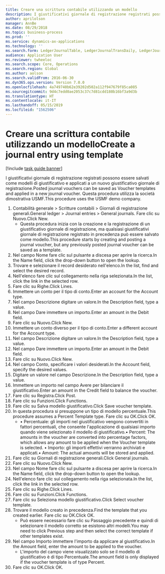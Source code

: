```yaml
---
title: Creare una scrittura contabile utilizzando un modello
description: I giustificativi giornale di registrazione registrati possono essere salvati come modelli di giustificativo e applicati a un nuovo giustificativo giornale di registrazione.
author: aprilolson
manager: AnnBe
ms.date: 08/29/2018
ms.topic: business-process
ms.prod: ''
ms.service: dynamics-ax-applications
ms.technology: ''
ms.search.form: LedgerJournalTable, LedgerJournalTransDaily, LedgerJournalTransVoucherTemplate
audience: Application User
ms.reviewer: twheeloc
ms.search.scope: Core, Operations
ms.search.region: Global
ms.author: aolson
ms.search.validFrom: 2016-06-30
ms.dyn365.ops.version: Version 7.0.0
ms.openlocfilehash: 4a749740b62e39202d502a112f947679f85ca085
ms.sourcegitcommit: 9d4c7edd0ae2053c37c7d81cdd180b16bf3a9d3b
ms.translationtype: HT
ms.contentlocale: it-IT
ms.lasthandoff: 05/15/2019
ms.locfileid: "1562506"
---
```

# <a name="create-a-journal-entry-using-template"></a><span data-ttu-id="c7aa2-103">Creare una scrittura contabile utilizzando un modello</span><span class="sxs-lookup"><span data-stu-id="c7aa2-103">Create a journal entry using template</span></span>

[!include [task guide banner](../../includes/task-guide-banner.md)]

<span data-ttu-id="c7aa2-104">I giustificativi giornale di registrazione registrati possono essere salvati come modelli di giustificativo e applicati a un nuovo giustificativo giornale di registrazione.</span><span class="sxs-lookup"><span data-stu-id="c7aa2-104">Posted journal vouchers can be saved as Voucher templates and applied in a new journal voucher.</span></span> <span data-ttu-id="c7aa2-105">Questa procedura utilizza la società dimostrativa USMF.</span><span class="sxs-lookup"><span data-stu-id="c7aa2-105">This procedure uses the USMF demo company.</span></span>

1. <span data-ttu-id="c7aa2-106">Contabilità generale > Scritture contabili > Giornali di registrazione generali.</span><span class="sxs-lookup"><span data-stu-id="c7aa2-106">General ledger > Journal entries > General journals.</span></span> <span data-ttu-id="c7aa2-107">Fare clic su Nuovo.</span><span class="sxs-lookup"><span data-stu-id="c7aa2-107">Click New.</span></span>
    * <span data-ttu-id="c7aa2-108">Questa procedura inizia con la creazione e la registrazione di un giustificativo giornale di registrazione, ma qualsiasi giustificativi giornale di registrazione registrato in precedenza può essere salvato come modello.</span><span class="sxs-lookup"><span data-stu-id="c7aa2-108">This procedure starts by creating and posting a journal voucher, but any previously posted journal voucher can be saved as a template.</span></span>  
2. <span data-ttu-id="c7aa2-109">Nel campo Nome fare clic sul pulsante a discesa per aprire la ricerca.</span><span class="sxs-lookup"><span data-stu-id="c7aa2-109">In the Name field, click the drop-down button to open the lookup.</span></span>
3. <span data-ttu-id="c7aa2-110">Trovare e selezionare il record desiderato nell'elenco.</span><span class="sxs-lookup"><span data-stu-id="c7aa2-110">In the list, find and select the desired record.</span></span>
4. <span data-ttu-id="c7aa2-111">Nell'elenco fare clic sul collegamento nella riga selezionata.</span><span class="sxs-lookup"><span data-stu-id="c7aa2-111">In the list, click the link in the selected row.</span></span>
5. <span data-ttu-id="c7aa2-112">Fare clic su Righe.</span><span class="sxs-lookup"><span data-stu-id="c7aa2-112">Click Lines.</span></span>
6. <span data-ttu-id="c7aa2-113">Immettere un conto per il tipo di conto.</span><span class="sxs-lookup"><span data-stu-id="c7aa2-113">Enter an account for the Account type.</span></span>
7. <span data-ttu-id="c7aa2-114">Nel campo Descrizione digitare un valore.</span><span class="sxs-lookup"><span data-stu-id="c7aa2-114">In the Description field, type a value.</span></span>
8. <span data-ttu-id="c7aa2-115">Nel campo Dare immettere un importo.</span><span class="sxs-lookup"><span data-stu-id="c7aa2-115">Enter an amount in the Debit field.</span></span>
9. <span data-ttu-id="c7aa2-116">Fare clic su Nuovo.</span><span class="sxs-lookup"><span data-stu-id="c7aa2-116">Click New.</span></span>
10. <span data-ttu-id="c7aa2-117">Immettere un conto diverso per il tipo di conto.</span><span class="sxs-lookup"><span data-stu-id="c7aa2-117">Enter a different account for the Account type.</span></span>
11. <span data-ttu-id="c7aa2-118">Nel campo Descrizione digitare un valore.</span><span class="sxs-lookup"><span data-stu-id="c7aa2-118">In the Description field, type a value.</span></span>
12. <span data-ttu-id="c7aa2-119">Nel campo Dare immettere un importo.</span><span class="sxs-lookup"><span data-stu-id="c7aa2-119">Enter an amount in the Debit field.</span></span>
13. <span data-ttu-id="c7aa2-120">Fare clic su Nuovo.</span><span class="sxs-lookup"><span data-stu-id="c7aa2-120">Click New.</span></span>
14. <span data-ttu-id="c7aa2-121">Nel campo Conto, specificare i valori desiderati.</span><span class="sxs-lookup"><span data-stu-id="c7aa2-121">In the Account field, specify the desired values.</span></span>
15. <span data-ttu-id="c7aa2-122">Digitare un valore nel campo Descrizione.</span><span class="sxs-lookup"><span data-stu-id="c7aa2-122">In the Description field, type a value.</span></span>
16. <span data-ttu-id="c7aa2-123">Immettere un importo nel campo Avere per bilanciare il giustificativo.</span><span class="sxs-lookup"><span data-stu-id="c7aa2-123">Enter an amount in the Credit field to balance the voucher.</span></span>
17. <span data-ttu-id="c7aa2-124">Fare clic su Registra.</span><span class="sxs-lookup"><span data-stu-id="c7aa2-124">Click Post.</span></span>
18. <span data-ttu-id="c7aa2-125">Fare clic su Funzioni.</span><span class="sxs-lookup"><span data-stu-id="c7aa2-125">Click Functions.</span></span>
19. <span data-ttu-id="c7aa2-126">Fare clic su Salva modello giustificativo.</span><span class="sxs-lookup"><span data-stu-id="c7aa2-126">Click Save voucher template.</span></span>
20. <span data-ttu-id="c7aa2-127">In questa procedura si presuppone un tipo di modello percentuale.</span><span class="sxs-lookup"><span data-stu-id="c7aa2-127">This procedure assumes a Percent Template type.</span></span> <span data-ttu-id="c7aa2-128">Fare clic su OK.</span><span class="sxs-lookup"><span data-stu-id="c7aa2-128">Click OK.</span></span>
    * <span data-ttu-id="c7aa2-129">• Percentuale: gli importi nel giustificativo vengono convertiti in fattori percentuali, che consente l'applicazione di qualsiasi importo quando viene selezionato il modello di giustificativo.</span><span class="sxs-lookup"><span data-stu-id="c7aa2-129">• Percent: The amounts in the voucher are converted into percentage factors, which allows any amount to be applied when the Voucher template is selected.</span></span>  <span data-ttu-id="c7aa2-130">• Importo: gli importi effettivi verranno archiviati e applicati.</span><span class="sxs-lookup"><span data-stu-id="c7aa2-130">• Amount: The actual amounts will be stored and applied.</span></span>  
21. <span data-ttu-id="c7aa2-131">Fare clic su Giornali di registrazione generali.</span><span class="sxs-lookup"><span data-stu-id="c7aa2-131">Click General journals.</span></span>
22. <span data-ttu-id="c7aa2-132">Fare clic su Nuovo.</span><span class="sxs-lookup"><span data-stu-id="c7aa2-132">Click New.</span></span>
23. <span data-ttu-id="c7aa2-133">Nel campo Nome fare clic sul pulsante a discesa per aprire la ricerca.</span><span class="sxs-lookup"><span data-stu-id="c7aa2-133">In the Name field, click the drop-down button to open the lookup.</span></span>
24. <span data-ttu-id="c7aa2-134">Nell'elenco fare clic sul collegamento nella riga selezionata.</span><span class="sxs-lookup"><span data-stu-id="c7aa2-134">In the list, click the link in the selected row.</span></span>
25. <span data-ttu-id="c7aa2-135">Fare clic su Righe.</span><span class="sxs-lookup"><span data-stu-id="c7aa2-135">Click Lines.</span></span>
26. <span data-ttu-id="c7aa2-136">Fare clic su Funzioni.</span><span class="sxs-lookup"><span data-stu-id="c7aa2-136">Click Functions.</span></span>
27. <span data-ttu-id="c7aa2-137">Fare clic su Seleziona modello giustificativo.</span><span class="sxs-lookup"><span data-stu-id="c7aa2-137">Click Select voucher template.</span></span>
28. <span data-ttu-id="c7aa2-138">Trovare il modello creato in precedenza.</span><span class="sxs-lookup"><span data-stu-id="c7aa2-138">Find the template that you created earlier.</span></span> <span data-ttu-id="c7aa2-139">Fare clic su OK.</span><span class="sxs-lookup"><span data-stu-id="c7aa2-139">Click OK.</span></span>
    * <span data-ttu-id="c7aa2-140">Può essere necessario fare clic su Passaggio precedente e quindi di selezionare il modello corretto se esistono altri modelli.</span><span class="sxs-lookup"><span data-stu-id="c7aa2-140">You may need to click Previous step and then select the correct template if other templates exist.</span></span>  
29. <span data-ttu-id="c7aa2-141">Nel campo Importo immettere l'importo da applicare al giustificativo.</span><span class="sxs-lookup"><span data-stu-id="c7aa2-141">In the Amount field, enter the amount to be applied to the voucher.</span></span>
    * <span data-ttu-id="c7aa2-142">L'importo del campo viene visualizzato solo se il modello di giustificativo è di tipo Percentuale.</span><span class="sxs-lookup"><span data-stu-id="c7aa2-142">The amount field is only displayed if the voucher template is of type Percent.</span></span>  
30. <span data-ttu-id="c7aa2-143">Fare clic su OK.</span><span class="sxs-lookup"><span data-stu-id="c7aa2-143">Click OK.</span></span>

